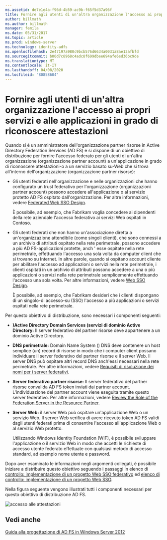 ```yaml
---
ms.assetid: de7e1e4a-f96d-4b59-ac9b-f65f5d37a96f
title: Fornire agli utenti di un'altra organizzazione l'accesso ai propri servizi e alle applicazioni in grado di riconoscere attestazioni
author: billmath
ms.author: billmath
manager: femila
ms.date: 05/31/2017
ms.topic: article
ms.prod: windows-server
ms.technology: identity-adfs
ms.openlocfilehash: 2e47197a980c9bcb576d6634a0031a8ae13afbfd
ms.sourcegitcommit: b00d7c8968c4adc8f699dbee694afe6ed36bc9de
ms.translationtype: MT
ms.contentlocale: it-IT
ms.lasthandoff: 04/08/2020
ms.locfileid: "80858604"
---
```

# <a name="provide-users-in-another-organization-access-to-your-claims-aware-applications-and-services"></a>Fornire agli utenti di un'altra organizzazione l'accesso ai propri servizi e alle applicazioni in grado di riconoscere attestazioni


Quando si è un amministratore dell'organizzazione partner risorse in Active Directory Federation Services \(AD FS\) e si dispone di un obiettivo di distribuzione per fornire l'accesso federato per gli utenti di un'altra organizzazione \(organizzazione partner account\) a un'applicazione in grado di riconoscere attestazioni\-o a un servizio basato su\-Web che si trova all'interno dell'organizzazione \(organizzazione partner risorse\):  
  
-   Gli utenti federati nell'organizzazione e nelle organizzazioni che hanno configurato un trust federativo per l'organizzazione \(organizzazioni partner account\) possono accedere all'applicazione o al servizio protetto AD FS ospitato dall'organizzazione. Per altre informazioni, vedere [Federated Web SSO Design](Federated-Web-SSO-Design.md).  
  
    È possibile, ad esempio, che Fabrikam voglia concedere ai dipendenti della rete aziendale l'accesso federativo ai servizi Web ospitati in Contoso.  
  
-   Gli utenti federati che non hanno un'associazione diretta a un'organizzazione attendibile \(come singoli clienti\), che sono connessi a un archivio di attributi ospitato nella rete perimetrale, possono accedere a più AD FS\-applicazioni protette, anch ' esse ospitate nella rete perimetrale, effettuando l'accesso una sola volta da computer client che si trovano su Internet. In altre parole, quando si ospitano account cliente per abilitare l'accesso ad applicazioni o servizi nella rete perimetrale, i clienti ospitati in un archivio di attributi possono accedere a una o più applicazioni o servizi nella rete perimetrale semplicemente effettuando l'accesso una sola volta. Per altre informazioni, vedere [Web SSO Design](Web-SSO-Design.md).  
  
    È possibile, ad esempio, che Fabrikam desideri che i clienti dispongano di un singolo\-di accesso\-su \(SSO\) l'accesso a più applicazioni o servizi ospitati nella rete perimetrale.  
  
Per questo obiettivo di distribuzione, sono necessari i componenti seguenti:  
  
-   **\)Active Directory Domain Services \(servizi di dominio Active Directory:** Il server federativo del partner risorse deve appartenere a un dominio Active Directory.  
  
-   **DNS perimetrale:** Domain Name System \(\) DNS deve contenere un host semplice \(un\) record di risorse in modo che i computer client possano individuare il server federativo del partner risorse e il server Web. Il server DNS può ospitare altri record DNS anch'essi necessari nella rete perimetrale. Per altre informazioni, vedere [Requisiti di risoluzione dei nomi per i server federativi](Name-Resolution-Requirements-for-Federation-Servers.md).  
  
-   **Server federativo partner risorse:** Il server federativo del partner risorse convalida AD FS token inviati dai partner account. L'individuazione del partner account viene eseguita tramite questo server federativo. Per altre informazioni, vedere [Review the Role of the Federation Server in the Resource Partner](Review-the-Role-of-the-Federation-Server-in-the-Resource-Partner.md).  
  
-   **Server Web:** il server Web può ospitare un'applicazione Web o un servizio Web. Il server Web verifica di avere ricevuto token AD FS validi dagli utenti federati prima di consentire l'accesso all'applicazione Web o al servizio Web protetto.  
  
    Utilizzando Windows Identity Foundation \(WIF\), è possibile sviluppare l'applicazione o il servizio Web in modo che accetti le richieste di accesso utente federato effettuate con qualsiasi metodo di accesso standard, ad esempio nome utente e password.  
  
Dopo aver esaminato le informazioni negli argomenti collegati, è possibile iniziare a distribuire questo obiettivo seguendo i passaggi in elenco di [controllo: implementazione di un progetto Web SSO federativo](../../ad-fs/deployment/Checklist--Implementing-a-Federated-Web-SSO-Design.md) ed [elenco di controllo: implementazione di un progetto Web SSO](../../ad-fs/deployment/Checklist--Implementing-a-Web-SSO-Design.md).  
  
Nella figura seguente vengono illustrati tutti i componenti necessari per questo obiettivo di distribuzione AD FS.  
  
![accesso alle attestazioni](media/75358b16-2a6f-4e16-9cc4-b0e614480305.gif)  
  
## <a name="see-also"></a>Vedi anche
[Guida alla progettazione di AD FS in Windows Server 2012](AD-FS-Design-Guide-in-Windows-Server-2012.md)
